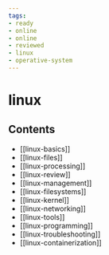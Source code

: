 ```yaml
---
tags:
- ready
- online
- online
- reviewed
- linux
- operative-system
---
```


# linux

## Contents

- [[linux-basics]]
- [[linux-files]]
- [[linux-processing]]
- [[linux-review]]
- [[linux-management]]
- [[linux-filesystems]]
- [[linux-kernel]]
- [[linux-networking]]
- [[linux-tools]]
- [[linux-programming]]
- [[linux-troubleshooting]]
- [[linux-containerization]]
